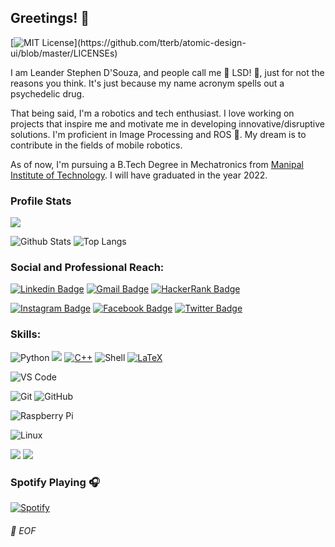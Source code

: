 ## Greetings! 👋
[![MIT License](https://img.shields.io/apm/l/atomic-design-ui.svg?)](https://github.com/tterb/atomic-design-ui/blob/master/LICENSEs)
<!--
**leander-dsouza/leander-dsouza** is a ✨ _special_ ✨ repository because its `README.md` (this file) appears on your GitHub profile.

Here are some ideas to get you started:

- 🔭 I’m currently working on ...
- 🌱 I’m currently learning ...
- 👯 I’m looking to collaborate on ...
- 🤔 I’m looking for help with ...
- 💬 Ask me about ...
- 📫 How to reach me: ...
- 😄 Pronouns: ...
- ⚡ Fun fact: ...
-->



I am Leander Stephen D'Souza, and people call me 🌈 LSD! 🌈, just for not the reasons you think. It's just because my name acronym spells out a psychedelic drug.


That being said, I'm a robotics and tech enthusiast. I love working on projects that inspire me and motivate me in developing innovative/disruptive solutions.
I'm proficient in Image Processing and ROS 🤖. My dream is to contribute in the fields of mobile robotics.


As of now, I'm pursuing a B.Tech Degree in Mechatronics from [Manipal Institute of Technology](https://manipal.edu/mit.html). I will have graduated in the year 2022.


### Profile Stats

![](https://komarev.com/ghpvc/?username=your-github-leander-dsouza)

![Github Stats](https://github-readme-stats.vercel.app/api?username=leander-dsouza&count_private=true&show_icons=true&include_all_commits=true)
![Top Langs](https://github-readme-stats.vercel.app/api/top-langs/?username=leander-dsouza&hide=TeX&layout=compact)

### Social and Professional Reach:

[![Linkedin Badge](https://img.shields.io/badge/-Leander%20Stephen%20D'Souza-blue?style=plastic&logo=Linkedin&logoColor=white&link=https://www.linkedin.com/in/lsd/)](https://www.linkedin.com/in/lsd/)
[![Gmail Badge](https://img.shields.io/badge/-leanderdsouza1234@gmail.com-c14438?style=plastic&logo=Gmail&logoColor=white&link=mailto:leanderdsouza1234@gmail.com)](mailto:leanderdsouza1234@gmail.com)
[![HackerRank Badge](https://img.shields.io/badge/leanderdsouza121-black.svg?style=plastic&logo=hackerrank)](https://www.hackerrank.com/leanderdsouza121) 


[![Instagram Badge](https://img.shields.io/badge/-lsd____________-purple?style=plastic&logo=instagram&logoColor=white&link=https://www.instagram.com/lsd____________/?hl=en)](https://www.instagram.com/lsd____________/?hl=en)
[![Facebook Badge](https://img.shields.io/badge/-leanderdsouza22-blue?style=plastic&logo=Facebook&logoColor=white&link=https://www.facebook.com/leanderdsouza22)](https://www.facebook.com/leanderdsouza22)
[![Twitter Badge](https://img.shields.io/badge/-LeanderStephen3-blue?style=plastic&logo=Twitter&logoColor=white&link=https://twitter.com/LeanderStephen3)](https://twitter.com/LeanderStephen3)


### Skills:

![Python](https://img.shields.io/badge/-Python-black?style=plastic&logo=Python)
<img src="https://img.shields.io/badge/c%20-%2300599C.svg?&style=plastic&logo=c&logoColor=white"/>
<a href="https://github.com/alwinw?tab=repositories&language=c%2B%2B" target="_blank"><img alt="C++" src="https://img.shields.io/badge/-C%2B%2B-00599C?style=plastic&logo=C%2B%2B&logoColor=white"></a>
![Shell](https://img.shields.io/badge/-Shell-blasck?style=plastic&logo=Shell)
<a href="https://github.com/alwinw?tab=repositories&language=TeX" target="_blank"><img alt="LaTeX" src="https://img.shields.io/badge/-LaTeX-008080?style=plastic&logo=LaTeX&logoColor=white"></a>


![VS Code](https://img.shields.io/badge/-VS%20Code-007ACC?style=plastic&logo=visual-studio-code)


![Git](https://img.shields.io/badge/-Git-black?style=plastic&logo=git)
![GitHub](https://img.shields.io/badge/-GitHub-181717?style=plastic&logo=github)

![Raspberry Pi](https://img.shields.io/badge/-Raspberry%20Pi-C51A4A?style=fplastic&logo=Raspberry-Pi)

![Linux](https://img.shields.io/badge/-Linux-000000?style=flat&logo=linux&logoColor=FCC624)

<img src="https://img.shields.io/badge/TensorFlow%20-%23FF6F00.svg?&style=plastic&logo=TensorFlow&logoColor=white" /> <img src="https://img.shields.io/badge/Keras%20-%23D00000.svg?&style=plastic&logo=Keras&logoColor=white"/>



### Spotify Playing 🎧

[![Spotify](https://novatorem.leander-dsouza.vercel.app/api/spotify)](https://open.spotify.com/user/31v74jewqxwmvdlxxaxrrr5zq67e)


###### 💾 EOF
